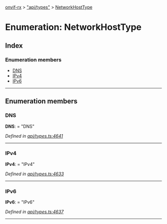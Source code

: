 [onvif-rx](../README.md) > ["api/types"](../modules/_api_types_.md) > [NetworkHostType](../enums/_api_types_.networkhosttype.md)

# Enumeration: NetworkHostType

## Index

### Enumeration members

* [DNS](_api_types_.networkhosttype.md#dns)
* [IPv4](_api_types_.networkhosttype.md#ipv4)
* [IPv6](_api_types_.networkhosttype.md#ipv6)

---

## Enumeration members

<a id="dns"></a>

###  DNS

**DNS**:  = "DNS"

*Defined in [api/types.ts:4641](https://github.com/patrickmichalina/onvif-rx/blob/1596479/src/api/types.ts#L4641)*

___
<a id="ipv4"></a>

###  IPv4

**IPv4**:  = "IPv4"

*Defined in [api/types.ts:4633](https://github.com/patrickmichalina/onvif-rx/blob/1596479/src/api/types.ts#L4633)*

___
<a id="ipv6"></a>

###  IPv6

**IPv6**:  = "IPv6"

*Defined in [api/types.ts:4637](https://github.com/patrickmichalina/onvif-rx/blob/1596479/src/api/types.ts#L4637)*

___

